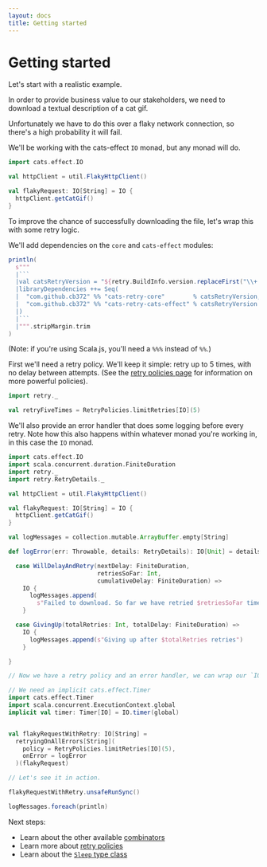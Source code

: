 ```yaml
---
layout: docs
title: Getting started
---
```


# Getting started

Let's start with a realistic example.

In order to provide business value to our stakeholders, we need to download a
textual description of a cat gif.

Unfortunately we have to do this over a flaky network connection, so there's a
high probability it will fail.

We'll be working with the cats-effect `IO` monad, but any monad will do.

```scala mdoc
import cats.effect.IO

val httpClient = util.FlakyHttpClient()

val flakyRequest: IO[String] = IO {
  httpClient.getCatGif()
}
```

To improve the chance of successfully downloading the file, let's wrap this with
some retry logic.

We'll add dependencies on the `core` and `cats-effect` modules:

```scala mdoc:passthrough
println(
  s"""
  |```
  |val catsRetryVersion = "${retry.BuildInfo.version.replaceFirst("\\+.*", "")}"
  |libraryDependencies ++= Seq(
  |  "com.github.cb372" %% "cats-retry-core"        % catsRetryVersion,
  |  "com.github.cb372" %% "cats-retry-cats-effect" % catsRetryVersion
  |)
  |```
  |""".stripMargin.trim
)
```

(Note: if you're using Scala.js, you'll need a `%%%` instead of `%%`.)

First we'll need a retry policy. We'll keep it simple: retry up to 5 times, with
no delay between attempts. (See the [retry policies page](policies.html) for
information on more powerful policies).

```scala mdoc
import retry._

val retryFiveTimes = RetryPolicies.limitRetries[IO](5)
```

We'll also provide an error handler that does some logging before every retry.
Note how this also happens within whatever monad you're working in, in this case
the `IO` monad.

```scala mdoc:reset-class
import cats.effect.IO
import scala.concurrent.duration.FiniteDuration
import retry._
import retry.RetryDetails._

val httpClient = util.FlakyHttpClient()

val flakyRequest: IO[String] = IO {
  httpClient.getCatGif()
}

val logMessages = collection.mutable.ArrayBuffer.empty[String]

def logError(err: Throwable, details: RetryDetails): IO[Unit] = details match {

  case WillDelayAndRetry(nextDelay: FiniteDuration,
                         retriesSoFar: Int,
                         cumulativeDelay: FiniteDuration) =>
    IO {
      logMessages.append(
        s"Failed to download. So far we have retried $retriesSoFar times.")
    }

  case GivingUp(totalRetries: Int, totalDelay: FiniteDuration) =>
    IO {
      logMessages.append(s"Giving up after $totalRetries retries")
    }

}

// Now we have a retry policy and an error handler, we can wrap our `IO` inretries.

// We need an implicit cats.effect.Timer
import cats.effect.Timer
import scala.concurrent.ExecutionContext.global
implicit val timer: Timer[IO] = IO.timer(global)


val flakyRequestWithRetry: IO[String] =
  retryingOnAllErrors[String](
    policy = RetryPolicies.limitRetries[IO](5),
    onError = logError
  )(flakyRequest)

// Let's see it in action.

flakyRequestWithRetry.unsafeRunSync()

logMessages.foreach(println)
```

Next steps:

* Learn about the other available [combinators](combinators.html)
* Learn more about [retry policies](policies.html)
* Learn about the [`Sleep` type class](sleep.html)
